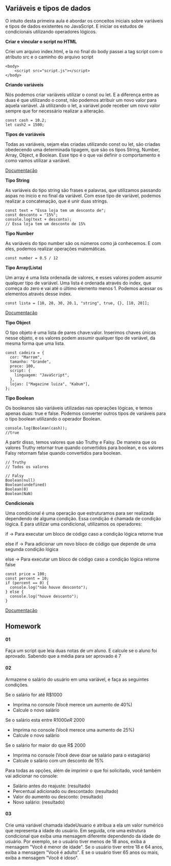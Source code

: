 ## Variáveis e tipos de dados

O intuito desta primeira aula é abordar os conceitos iniciais sobre variáveis e tipos de dados existentes no JavaScript. E iniciar os estudos de condicionais utilizando operadores lógicos.

**Criar e vincular o script no HTML**

Criei um arquivo index.html, e la no final do body passei a tag script com o atributo src e o caminho do arquivo script

```
<body>
    <script src="script.js"></script>
</body>
```

**Criando variáveis**

Nós podemos criar variáveis utilizar o const ou let. E a diferença entre as duas é que utilizando o const, não podemos atribuir um novo valor para aquela variável. Já utilizando o let, a variável pode receber um novo valor sempre que for necessário realizar a alteração.

```
const cash = 10.2;
let cash2 = 1500;
```

**Tipos de variáveis**

Todas as variáveis, sejam elas criadas utilizando const ou let, são criadas obedecendo uma determinada tipagem, que são os tipos String, Number, Array, Object, e Boolean. Esse tipo é o que vai definir o comportamento e como vamos utilizar a variável.

[Documentação](https://developer.mozilla.org/pt-BR/docs/Web/JavaScript/Guide/Grammar_and_types)

**Tipo String**

As variáveis do tipo string são frases e palavras, que utilizamos passando aspas no inicio e no final da variável. Com esse tipo de variável, podemos realizar a concatenação, que é unir duas strings.

```
const text = "Essa loja tem um desconto de";
const desconto = "15%";
console.log(text + desconto);
// Essa loja tem um desconto de 15%
```

**Tipo Number**

As variáveis do tipo number são os números como já conhecemos. E com eles, podemos realizar operações matemáticas.

```
const number = 0.5 / 12
```

**Tipo Array(Lista)**

Um array é uma lista ordenada de valores, e esses valores podem assumir qualquer tipo de variável. Uma lista é ordenada através do index, que começa do zero e vai até o último elemento menos 1. Podemos acessar os elementos através desse index.

```
const lista = [10, 20, 30, 20.1, "string", true, {}, [10, 20]];
```

[Documentação](https://developer.mozilla.org/pt-BR/docs/Web/JavaScript/Reference/Global_Objects/Array)

**Tipo Object**

O tipo objeto é uma lista de pares chave:valor. Inserimos chaves únicas nesse objeto, e os valores podem assumir qualquer tipo de variável, da mesma forma que uma lista.

```
const cadeira = {
  cor: "Marrom",
  tamanho: "Grande",
  preco: 100,
  script: {
    linguagem: "JavaScript",
  },
  lojas: ["Magazine luiza", "Kabum"],
};
```

**Tipo Boolean**

Os booleanos são variáveis utilizadas nas operações lógicas, e temos apenas duas: true e false. Podemos converter outros tipos de variáveis para o tipo boolean utilizando o operador Boolean.

```
console.log(Boolean(cash));
//true
```

A partir disso, temos valores que são Truthy e Falsy. De maneira que os valores Truthy retornar true quando convertidos para boolean, e os valores Falsy retornam false quando convertidos para boolean.

```
// Truthy
// Todos os valores

// Falsy
Boolean(null)
Boolean(undefined)
Boolean(0)
Boolean(NaN)
```

**Condicionais**

Uma condicional é uma operação que estruturamos para ser realizada dependendo de alguma condição. Essa condição é chamada de condição lógica. E para utilizar uma condicional, utilizamos os operadores:

if → Para executar um bloco de código caso a condição lógica retorne true

else if → Para adicionar um novo bloco de código que depende de uma segunda condição lógica

else → Para executar um bloco de código caso a condição lógica retorne false

```
const price = 100;
const percent = 10;
if (percent == 0) {
  console.log("não houve desconto");
} else {
  console.log("houve desconto");
}
```

[Documentação](https://developer.mozilla.org/pt-BR/docs/Web/JavaScript/Reference/Statements/if...else)

## Homework

#### 01

Faça um script que leia duas notas de um aluno. E calcule se o aluno foi aprovado. Sabendo que a média para ser aprovado é 7

#### 02

Armazene o salário do usuário em uma variável, e faça as seguintes condições.

Se o salário for até R$1000

- Imprima no console (Você merece um aumento de 40%)
- Calcule o novo salário

Se o salário esta entre R$1000 e R$ 2000

- Imprima no console (Você merece uma aumento de 25%)
- Calcule o novo salário

Se o salário for maior do que R$ 2000

- Imprima no console (Você deve doar se salário para o estagiário)
- Calcule o salário com um desconto de 15%

Para todas as opções, além de imprimir o que foi solicitado, você também vai adicionar no console:

- Salário antes do reajuste: (resultado)
- Percentual adicionado ou descontado: (resultado)
- Valor do aumento ou desconto: (resultado)
- Novo salário: (resultado)

#### 03

Crie uma variável chamada idadeUsuario e atribua a ela um valor numérico que representa a idade do usuário. Em seguida, crie uma estrutura condicional que exiba uma mensagem diferente dependendo da idade do usuário. Por exemplo, se o usuário tiver menos de 18 anos, exiba a mensagem "Você é menor de idade". Se o usuário tiver entre 18 e 64 anos, exiba a mensagem "Você é adulto". E se o usuário tiver 65 anos ou mais, exiba a mensagem "Você é idoso".
